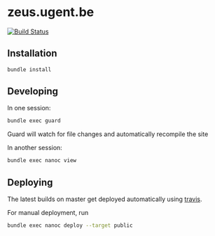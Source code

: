 # zeus.ugent.be
[![Build Status](https://travis-ci.org/ZeusWPI/zeus.ugent.be.svg?branch=master)](https://travis-ci.org/ZeusWPI/zeus.ugent.be)

## Installation

```bash
bundle install
```

## Developing

In one session:
```bash
bundle exec guard
```
Guard will watch for file changes and automatically recompile the site

In another session:
```bash
bundle exec nanoc view
```

## Deploying

The latest builds on master get deployed automatically using [travis](https://travis-ci.org).

For manual deployment, run

```bash
bundle exec nanoc deploy --target public
```

